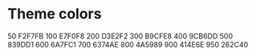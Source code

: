 # Theme colors

50
F2F7FB
100
E7F0F8
200
D3E2F2
300
B9CFE8
400
9CB6DD
500
839DD1
600
6A7FC1
700
6374AE
800
4A5989
900
414E6E
950
262C40